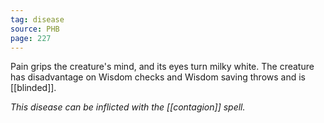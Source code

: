 ```yaml
---
tag: disease
source: PHB
page: 227
---
```


Pain grips the creature's mind, and its eyes turn milky white. The creature has disadvantage on Wisdom checks and Wisdom saving throws and is [[blinded]].

_This disease can be inflicted with the [[contagion]] spell._




